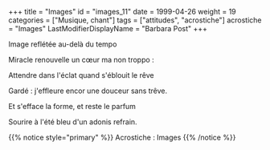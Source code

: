 +++
title = "Images"
id = "images_11"
date = 1999-04-26
weight = 19
categories = ["Musique, chant"]
tags = ["attitudes", "acrostiche"]
acrostiche = "Images"
LastModifierDisplayName = "Barbara Post"
+++

Image reflétée au-delà du tempo

Miracle renouvelle un cœur ma non troppo :

Attendre dans l'éclat quand s'éblouit le rêve

Gardé : j'effleure encor une douceur sans trêve.

Et s'efface la forme, et reste le parfum

Sourire à l'été bleu d'un adonis refrain.

{{% notice style="primary" %}}
Acrostiche : Images
{{% /notice %}}
